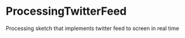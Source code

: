 ProcessingTwitterFeed
=====================

Processing sketch that implements twitter feed to screen in real time